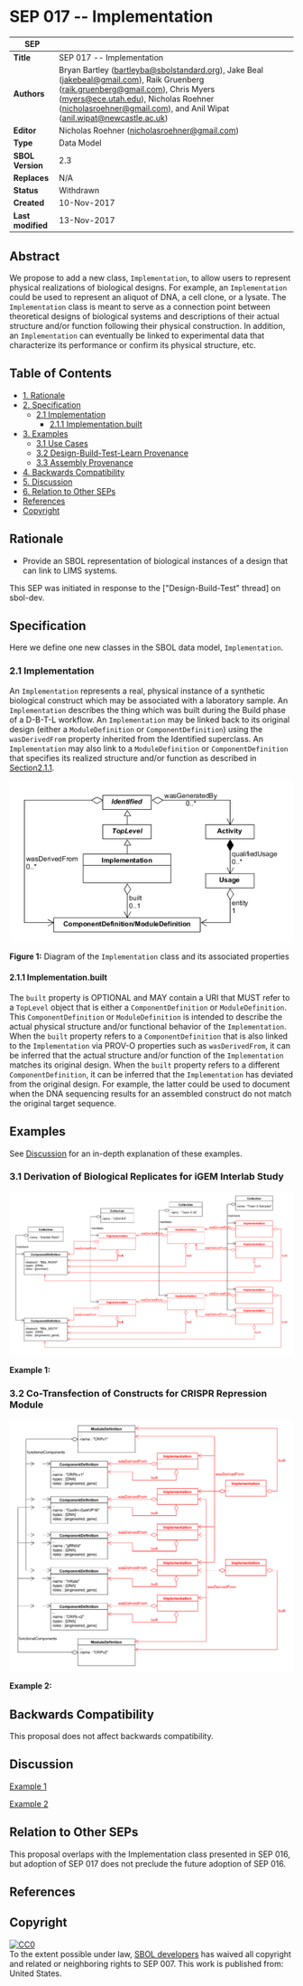 SEP 017 -- Implementation
======================================================


SEP                   | <leave empty>
----------------------|--------------
**Title**             | SEP 017 -- Implementation
**Authors**           | Bryan Bartley (bartleyba@sbolstandard.org), Jake Beal (jakebeal@gmail.com), Raik Gruenberg (raik.gruenberg@gmail.com), Chris Myers (myers@ece.utah.edu), Nicholas Roehner (nicholasroehner@gmail.com), and Anil Wipat (anil.wipat@newcastle.ac.uk)
**Editor**            | Nicholas Roehner (nicholasroehner@gmail.com)
**Type**              | Data Model
**SBOL Version**      | 2.3
**Replaces**          | N/A
**Status**            | Withdrawn
**Created**           | 10-Nov-2017
**Last modified**     | 13-Nov-2017

Abstract
-----------

We propose to add a new class, `Implementation`, to allow users to represent physical realizations of biological designs. For example, an `Implementation` could be used to represent an aliquot of DNA, a cell clone, or a lysate. The `Implementation` class is meant to serve as a connection point between theoretical designs of biological systems and descriptions of their actual structure and/or function following their physical construction. In addition, an `Implementation` can eventually be linked to experimental data that characterize its performance or confirm its physical structure, etc.

Table of Contents
---------------------

* [1. Rationale](#rationale)
* [2. Specification](#specification)
  * [2.1 Implementation](#impl)
    * [2.1.1 Implementation.built](#built)
* [3. Examples](#examples)
  * [3.1 Use Cases](#example1)
  * [3.2 Design-Build-Test-Learn Provenance](#example2)
  * [3.3 Assembly Provenance](#example3)
* [4. Backwards Compatibility](#compatibility)
* [5. Discussion](#discussion)
* [6. Relation to Other SEPs](#competing_seps)
* [References](#references)
* [Copyright](#copyright)

Rationale <a name="rationale"></a>
----------------

* Provide an SBOL representation of biological instances of a design that can link to LIMS systems.

This SEP was initiated in response to the ["Design-Build-Test" thread] on sbol-dev.

Specification <a name="specification"></a>
----------------------------------------------

Here we define one new classes in the SBOL data model, `Implementation`.

### 2.1 Implementation <a name="impl"></a>

An `Implementation` represents a real, physical instance of a synthetic biological construct which may be associated with a laboratory sample. An `Implementation` describes the thing which was built during the Build phase of a D-B-T-L workflow. An `Implementation` may be linked back to its original design (either a `ModuleDefinition` or `ComponentDefinition`) using the `wasDerivedFrom` property inherited from the Identified superclass. An `Implementation` may also link to a `ModuleDefinition` or `ComponentDefinition` that specifies its realized structure and/or function as described in [Section2.1.1](#built).

![Implementation class UML diagram](images/sep_017_implementation.png "Implementation class UML diagram")

**Figure 1:** Diagram of the `Implementation` class and its associated properties

#### 2.1.1 Implementation.built <a name="built"></a>

The `built` property is OPTIONAL and MAY contain a URI that MUST refer to a `TopLevel` object that is either a `ComponentDefinition` or `ModuleDefinition`. This `ComponentDefinition` or `ModuleDefinition` is intended to describe the actual physical structure and/or functional behavior of the `Implementation`. When the `built` property refers to a `ComponentDefinition` that is also linked to the `Implementation` via PROV-O properties such as `wasDerivedFrom`, it can be inferred that the actual structure and/or function of the `Implementation` matches its original design. When the `built` property refers to a different `ComponentDefinition`, it can be inferred that the `Implementation` has deviated from the original design. For example, the latter could be used to document when the DNA sequencing results for an assembled construct do not match the original target sequence. 

Examples <a name='examples'></a>
-------------------------------

See [Discussion](#discussion) for an in-depth explanation of these examples.

### 3.1 Derivation of Biological Replicates for iGEM Interlab Study <a name='example1'></a>
 
![Object UML diagram for iGEM interlab case study](images/sep_017_interlab.png "Object UML diagram for iGEM interlab case study")

**Example 1:** 
 
### 3.2 Co-Transfection of Constructs for CRISPR Repression Module <a name='example2'></a>
 
![Object UML diagram for CRISPR repression case study](images/sep_017_crispr.png "Object UML diagram for CRISPR repression case study")

**Example 2:** 

Backwards Compatibility <a name='compatibility'></a>
-----------------

This proposal does not affect backwards compatibility.

Discussion <a name='discussion'></a>
-----------------

[Example 1](#example1) 

[Example 2](#example2) 

Relation to Other SEPs <a name='competing_seps'></a>
-----------------

This proposal overlaps with the Implementation class presented in SEP 016, but adoption of SEP 017 does not preclude the future adoption of SEP 016.

References <a name='references'></a>
----------------

Copyright <a name='copyright'></a>
-------------
<p xmlns:dct="http://purl.org/dc/terms/" xmlns:vcard="http://www.w3.org/2001/vcard-rdf/3.0#">
  <a rel="license"
     href="http://creativecommons.org/publicdomain/zero/1.0/">
    <img src="http://i.creativecommons.org/p/zero/1.0/88x31.png" style="border-style: none;" alt="CC0" />
  </a>
  <br />
  To the extent possible under law,
  <a rel="dct:publisher"
     href="sbolstandard.org">
    <span property="dct:title">SBOL developers</span></a>
  has waived all copyright and related or neighboring rights to
  <span property="dct:title">SEP 007</span>.
This work is published from:
<span property="vcard:Country" datatype="dct:ISO3166"
      content="US" about="sbolstandard.org">
  United States</span>.
</p>
